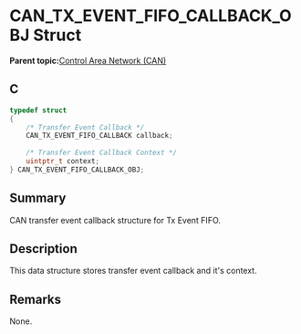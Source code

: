 # CAN\_TX\_EVENT\_FIFO\_CALLBACK\_OBJ Struct

**Parent topic:**[Control Area Network \(CAN\)](GUID-B5AC476B-B06A-4C89-AB15-1BB515862877.md)

## C

```c
typedef struct
{
    /* Transfer Event Callback */
    CAN_TX_EVENT_FIFO_CALLBACK callback;
    
    /* Transfer Event Callback Context */
    uintptr_t context;
} CAN_TX_EVENT_FIFO_CALLBACK_OBJ;

```

## Summary

CAN transfer event callback structure for Tx Event FIFO.

## Description

This data structure stores transfer event callback and it's context.

## Remarks

None.

